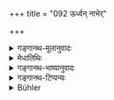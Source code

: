 +++
title = "092 ऊर्ध्वन् नाभेर्"

+++

<details><summary>गङ्गानथ-मूलानुवादः</summary>

Man is described as purer above his naval; hence the Self-existent One has declared the mouth to be his purest part. (92)
</details>

<details><summary>मेधातिथिः</summary>

आ पादान्तान् मेध्यः पुरुषः । तस्य **नाभेर् ऊर्ध्वम्** अतिशयेन मेध्यम् । ततो ऽपि **मुखम्** । एतच् च स्वयम् एव जगत्कारणपुरुषेणोक्तम् ॥ १.९२ ॥

_ततः किम् । अत आह ।_
</details>

<details><summary>गङ्गानथ-भाष्यानुवादः</summary>

Down to the very sole of his feet, Man is *pure*; that part of his body which is ‘*above the naval*’ is *extremely pure*; and purer even than that is his mouth. This has been declared by that person himself who is the creator of the world. (92)
</details>

<details><summary>गङ्गानथ-टिप्पन्यः</summary>

See 5.132.
</details>

<details><summary>Bühler</summary>

092	Man is stated to be purer above the navel (than below); hence the Self-existent (Svayambhu) has declared the purest (part) of him (to be) his mouth.
</details>
